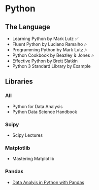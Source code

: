 # Python

## The Language

* Learning Python by Mark Lutz :white_check_mark:
* Fluent Python by Luciano Ramalho :notes:
* Programming Python by Mark Lutz :notes:
* Python Cookbook by Beazley & Jones :notes:
* Effective Python by Brett Slatkin
* Python 3 Standard Library by Example

## Libraries

### All

* Python for Data Analysis
* Python Data Science Handbook

### Scipy

* Scipy Lectures

### Matplotlib

* Mastering Matplotlib

### Pandas

* [Data Analyis in Python with Pandas](https://www.youtube.com/playlist?list=PL5-da3qGB5ICCsgW1MxlZ0Hq8LL5U3u9y)

